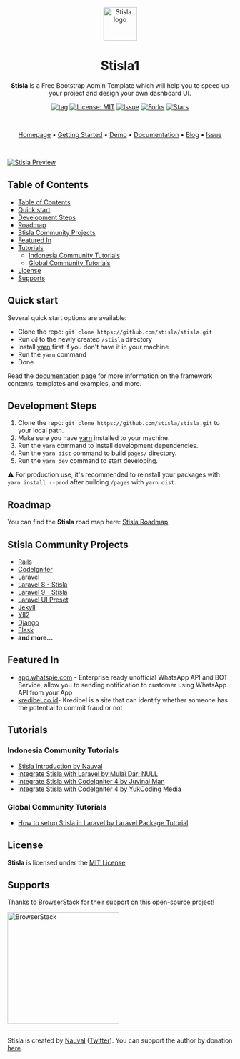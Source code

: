 <p align="center">
  <a href="https://getstisla.com">
    <img src="https://avatars2.githubusercontent.com/u/45754626?s=75&v=4" alt="Stisla logo" width="75" height="75">
  </a>
</p>

<h1 align="center">Stisla1 </h1>

<span align="center">

**Stisla** is a Free Bootstrap Admin Template which will help you to speed up your project and design your own dashboard UI.

[![tag](https://img.shields.io/github/tag/stisla/stisla.svg)](https://github.com/stisla/stisla) [![License: MIT](https://img.shields.io/badge/License-MIT-blue.svg)](https://github.com/stisla/stisla/blob/master/LICENSE) [![Issue](https://img.shields.io/github/issues/stisla/stisla)](https://img.shields.io/github/issues/stisla/stisla) [![Forks](https://img.shields.io/github/forks/stisla/stisla)](https://img.shields.io/github/forks/stisla/stisla) [![Stars](https://img.shields.io/github/stars/stisla/stisla)](https://img.shields.io/github/stars/stisla/stisla)

</span>

<br>

<p align="center">
  <a href="https://getstisla.com">Homepage</a>
  •
  <a href="https://getstisla.com/getting-started">Getting Started</a>
  •
  <a href="https://demo.getstisla.com" target="_new">Demo</a>
  •
  <a href="https://getstisla.com/docs">Documentation</a>
  •
  <a href="https://getstisla.com/blog">Blog</a>
  •
  <a href="https://getstisla.com/support">Issue</a>
</p>

<br>

[![Stisla Preview](https://camo.githubusercontent.com/2135e0f6544a7286a3412cdc3df32d47fc91b045/68747470733a2f2f692e6962622e636f2f3674646d6358302f323031382d31312d31312d31352d33352d676574737469736c612d636f6d2e706e67)](https://getstisla.com)

## Table of Contents

- [Table of Contents](#table-of-contents)
- [Quick start](#quick-start)
- [Development Steps](#development-steps)
- [Roadmap](#roadmap)
- [Stisla Community Projects](#stisla-community-projects)
- [Featured In](#featured-in)
- [Tutorials](#tutorials)
  - [Indonesia Community Tutorials](#indonesia-community-tutorials)
  - [Global Community Tutorials](#global-community-tutorials)
- [License](#license)
- [Supports](#supports)

## Quick start

Several quick start options are available:

- Clone the repo: `git clone https://github.com/stisla/stisla.git`
- Run `cd` to the newly created `/stisla` directory
- Install [yarn](https://yarnpkg.com) first if you don't have it in your machine
- Run the `yarn` command
- Done

Read the [documentation page](https://getstisla.com/docs) for more information on the framework contents, templates and examples, and more.

## Development Steps

1. Clone the repo: `git clone https://github.com/stisla/stisla.git` to your local path.
2. Make sure you have [yarn](https://yarnpkg.com) installed to your machine.
3. Run the `yarn` command to install development dependencies.
4. Run the `yarn dist` command to build `pages/` directory.
5. Run the `yarn dev` command to start developing.

⚠️ For production use, it's recommended to reinstall your packages with `yarn install --prod` after building `/pages` with `yarn dist`.

## Roadmap

You can find the **Stisla** road map here: [Stisla Roadmap](https://trello.com/b/M8TMnehE/stisla-roadmap)

## Stisla Community Projects

- [Rails](https://github.com/SunDi3yansyah/stisla-rails)
- [CodeIgniter](https://github.com/KhidirDotID/stisla-codeigniter)
- [Laravel](https://github.com/rehmatworks/stisla-laravel)
- [Laravel 8 - Stisla](https://github.com/ngodingbang/laravel-stisla-starter)
- [Laravel 9 - Stisla](https://github.com/edikurniawan-dev/laravel-stisla)
- [Laravel UI Preset](https://github.com/poteto-dev/laravel-ui-stisla)
- [Jekyll](https://github.com/SunDi3yansyah/stisla-jekyll)
- [YII2](https://github.com/piantgrunger/yii2-stisla)
- [Django](https://github.com/bimbims125/stisla-django.git)
- [Flask](https://github.com/antheiz/stisla-flask)
- **and more...**

## Featured In

- [app.whatspie.com](https://app.whatspie.com) - Enterprise ready unofficial WhatsApp API and BOT Service, allow you to sending notification to customer using WhatsApp API from your App
- [kredibel.co.id](https://kredibel.co.id)- Kredibel is a site that can identify whether someone has the potential to commit fraud or not

## Tutorials

### Indonesia Community Tutorials

- [Stisla Introduction by Nauval](https://www.youtube.com/watch?v=dvnqtOUvGFc)
- [Integrate Stisla with Laravel by Mulai Dari NULL](https://www.youtube.com/watch?v=4-kdAxALCPc)
- [Integrate Stisla with CodeIgniter 4 by Juvinal Man](https://www.youtube.com/watch?v=np4LsQNcJbg)
- [Integrate Stisla with CodeIgniter 4 by YukCoding Media](https://www.youtube.com/watch?v=Kre5kJIufhw)

### Global Community Tutorials

- [How to setup Stisla in Laravel by Laravel Package Tutorial](https://www.youtube.com/playlist?list=PL0wCC44AhrC14hkSMdczlVaZvnD0WSdGv)

## License

**Stisla** is licensed under the [MIT License](LICENSE)

## Supports

Thanks to BrowserStack for their support on this open-source project!

<a href="https://www.browserstack.com">
  <img src="https://getstisla.com/svg/Browserstack-logo.svg" alt="BrowserStack" width="250">
</a>

---

Stisla is created by [Nauval](http://nauv.al) ([Twitter](https://twitter.com/mhdnauvalazhar)). You can support the author by donation [here](https://www.buymeacoffee.com/mhd).
